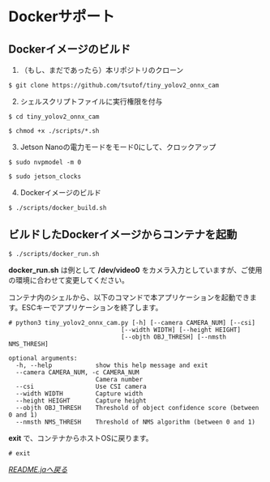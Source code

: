 # Dockerサポート

## Dockerイメージのビルド

1. （もし、まだであったら）本リポジトリのクローン
```
$ git clone https://github.com/tsutof/tiny_yolov2_onnx_cam
```
2. シェルスクリプトファイルに実行権限を付与
```
$ cd tiny_yolov2_onnx_cam

$ chmod +x ./scripts/*.sh
```
3. Jetson Nanoの電力モードをモード0にして、クロックアップ
```
$ sudo nvpmodel -m 0

$ sudo jetson_clocks
```
4. Dockerイメージのビルド
```
$ ./scripts/docker_build.sh
```

## ビルドしたDockerイメージからコンテナを起動

```
$ ./scripts/docker_run.sh
```
**docker_run.sh** は例として **/dev/video0** をカメラ入力としていますが、ご使用の環境に合わせて変更してください。

コンテナ内のシェルから、以下のコマンドで本アプリケーションを起動できます。ESCキーでアプリケーションを終了します。

```
# python3 tiny_yolov2_onnx_cam.py [-h] [--camera CAMERA_NUM] [--csi]
                               [--width WIDTH] [--height HEIGHT]
                               [--objth OBJ_THRESH] [--nmsth NMS_THRESH]

optional arguments:
  -h, --help            show this help message and exit
  --camera CAMERA_NUM, -c CAMERA_NUM
                        Camera number
  --csi                 Use CSI camera
  --width WIDTH         Capture width
  --height HEIGHT       Capture height
  --objth OBJ_THRESH    Threshold of object confidence score (between 0 and 1)
  --nmsth NMS_THRESH    Threshold of NMS algorithm (between 0 and 1)
```

**exit** で、コンテナからホストOSに戻ります。
```
# exit
```

*[README.jaへ戻る](../README.ja.md)*
